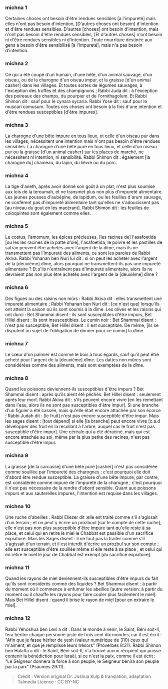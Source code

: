 
### michna 1
Certaines choses ont besoin d'être rendues sensibles [à l'impureté] mais elles n'ont pas besoin d'intention, [D'autres choses ont besoin] d'intention et d'être rendues sensibles. D'autres [choses] ont besoin d'intention, mais n'ont pas besoin d'être rendues sensibles, [Et d'autres choses] n'ont besoin ni d'être rendues sensibles ni d'intention. Toute nourriture destinée aux gens a besoin d'être sensibilisé [à l'impureté], mais n'a pas besoin d'intention.

### michna 2
Ce qui a été coupé d'un humain, d'une bête, d'un animal sauvage, d'un oiseau, ou de la charogne d'un oiseau impur, et la graisse [d'un animal casher] dans les villages. Et toutes sortes de légumes sauvages, à l'exception des truffes et des champignons ; Rabbi Juda dit : à l'exception des poireaux des champs, du pourpier et de l'ornithagolum. Et Rabbi Shimon dit : sauf pour le cynara sycaria. Rabbi Yose dit : sauf pour le muscari comusum. Toutes ces choses ont besoin à la fois d'une intention et d'être rendues susceptibles [d'être impures].

### michna 3
La charogne d'une bête impure en tous lieux, et celle d'un oiseau pur dans les villages, nécessitent une intention mais n'ont pas besoin d'être rendues sensibles. La charogne d'une bête pure en tous lieux, et celle d'un oiseau pur ou la graisse [d'un animal casher] sur les places de marché, ne nécessitent ni intention, ni sensibilité. Rabbi Shimon dit : également [la charogne du] chameau, du lapin, du lièvre ou du porc.

### michna 4
La tige d'aneth, après avoir donné son goût à un plat, n'est plus soumise aux lois de la teroumah, et ne transmet plus non plus d'impureté alimentaire. Les jeunes pousses d'aubépine, de lapidum, ou les feuilles d'arum sauvage, ne confèrent pas d'impureté alimentaire tant qu'elles ne s'adoucissent pas [au niveau du gout en les macérant]. Rabbi Shimon dit : les feuilles de coloquintes sont également comme elles.

### michna 5
Le costus, l'amomum, les épices précieuses, [les racines de] l'asafoetida [ou les les racines de la patte d'oie], l'asafoetida, le poivre et les pastilles de safran peuvent être achetés avec l'argent de la dîme, mais ils ne transmettent pas l'impureté des aliments, ce sont les paroles de Rabbi Akiva. Rabbi Yohanan ben Nuri lui dit : si on peut les acheter avec l'argent de la [deuxième] dîme, alors pourquoi ne transmettent-ils pas une impureté alimentaire ? Et s'ils n'entraînent pas d'impureté alimentaire, alors ils ne devraient pas non plus être achetés avec l'argent de la [deuxième] dîme ?

### michna 6
Des figues ou des raisins non mûrs : Rabbi Akiva dit : elles transmettent une impureté alimentaire ; Rabbi Yohanan ben Nuri dit : [ce n'est que] lorsqu'ils ont atteint la saison où ils sont soumis à la dîme. Les olives et les raisins qui ont durci : Bet Shammai disent : ils sont susceptibles d'être impurs, Bet Hillel disent : ils sont insusceptibles. Le cumin noir : Bet Shammai disent : n'est pas susceptible, Bet Hillel disent : il est susceptible. De même, [ils se disputent au sujet de l'obligation de donner pour ce cumin] la dîme.

### michna 7
Le cœur d'un palmier est comme le bois à tous égards, sauf qu'il peut être acheté pour l'argent de la [deuxième] dîme. Les dattes non mûres sont considérées comme des aliments, mais sont exemptées de la dîme.

### michna 8
Quand les poissons deviennent-ils susceptibles d'être impurs ? Bet Shammai disent : après qu'ils aient été pêchés. Bet Hillel disent : seulement après leur mort. Rabbi Akiva dit : s'ils peuvent encore vivre [en les remettant dans l'eau, alors ils ne sont pas susceptibles d'être impur]. Si une branche d'un figuier a été cassée, mais qu'elle était encore attachée par son écorce : Rabbi Judah dit : [le fruit] n'est pas encore susceptible d'être impur. Mais les sages disent : [tout dépend] si elle [la branche] peut encore vivre [c.a.d développer des fruit en la recollant à l'arbre, auquel cas le fruit n'est pas susceptible d'être impur]. Une céréale qui a été déraciné, mais qui est encore attachée au sol, même par la plus petite des racines, n'est pas susceptible d'être impur.

### michna 9
La graisse [de la carcasse] d'une bête pure [casher] n'est pas considérée comme souillée par l'impureté des charognes ; c'est pourquoi elle doit d'abord être rendue susceptible. La graisse d'une bête impure, par contre, est considérée comme impure de l'impureté de la charogne ; c'est pourquoi il n'est pas nécessaire de la rendre d'abord sensible. Quant aux poissons impurs et aux sauterelles impures, l'intention est requise dans les villages.

### michna 10
Une ruche d'abeilles : Rabbi Eliezer dit :elle est traité comme s'il s'agissait d'un terrain ; et on peut y écrire un prozboul [sur le compte de cette ruche], elle n'est pas non plus susceptible d'être impure tant qu'elle reste à sa place, et celui qui en retire le miel le Chabbat est passible d'un sacrifice expiatoire. Mais les Sages disent : il ne faut pas la traiter comme s'il s'agissait d'un terrain, et il est interdit d'écrire un prozbul sur son compte ; elle est susceptible d'être souillée même si elle reste à sa place ; et celui qui en retire le miel le jour de Chabbat est exempt [du sacrifice expiatoire].

### michna 11
Quand les rayons de miel deviennent-ils susceptibles d'être impurs du fait qu'ils sont considérés comme des liquides ? Bet Shammai disent : à partir du moment où il commence à enfumer les abeilles [autre version: à partir du moment ou il chauffe les rayons pour faire couler plus facilement le miel]. Mais Bet Hillel disent : quand il brise le rayon de miel [pour en extraire le miel].

### michna 12
Rabbi Yehoshua ben Levi a dit : Dans le monde à venir, le Saint, Béni soit-Il, fera hériter chaque personne juste de trois cent dix mondes, car il est écrit : "Afin que je fasse hériter de yesh (valeur numérique de 310) ceux qui m'aiment, et que je remplisse leurs trésors" (Proverbes 8:21). Rabbi Shimon ben Halafta a dit : le Saint, Béni soit-Il, n'a trouvé aucun récipient qui puisse contenir la bénédiction pour Israël, si ce n'est la paix, comme il est écrit : "Le Seigneur donnera la force à son peuple, le Seigneur bénira son peuple par la paix" (Psaumes 29:11).

>Crédit : Version original Dr. Joshua Kulp & translation, adaptation Talmedia
>Licence : CC BY-NC